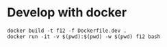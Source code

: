 # Develop with docker

```
docker build -t f12 -f Dockerfile.dev .
docker run -it -v $(pwd):$(pwd) -w $(pwd) f12 bash
```